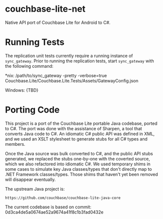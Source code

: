 couchbase-lite-net
==================

Native API port of Couchbase Lite for Android to C#.

Running Tests
=============

The replication unit tests currently require a running
instance of `sync_gateway`. Prior to running the
replication tests, start `sync_gateway` with the following
command:

*nix:
   /path/to/sync_gateway -pretty -verbose=true Couchbase.Lite/Couchbase.Lite.Tests/Assets/GatewayConfig.json

Windows:
   {TBD}

Porting Code
============

This project is a port of the Couchbase Lite portable Java codebase,
ported to C#.  The port was done with the assistance of Sharpen,
a tool that converts Java code to C#. An idiomatic C# public API
was defined in XML, and we used an XSLT stylesheet to generate
stubs for all C# types and members.

Once the Java source was bulk converted to C#, and the public API
stubs generated, we replaced the stubs one-by-one with the coverted
source, which we also refactored into idiomatic C#. We used temporary 
shims in some cases to simulate key Java classes/types that don't 
directly map to .NET Framework classes/types. Those shims that 
haven't yet been removed will disappear eventually.

The upstream Java project is:

    https://github.com/couchbase/couchbase-lite-java-core

The current codebase is based on commit:
	0d3ca4de5a0674ae52a9674a41f8c1b3fad0432e




